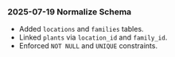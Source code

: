 ### 2025-07-19 Normalize Schema

- Added `locations` and `families` tables.
- Linked `plants` via `location_id` and `family_id`.
- Enforced `NOT NULL` and `UNIQUE` constraints.
